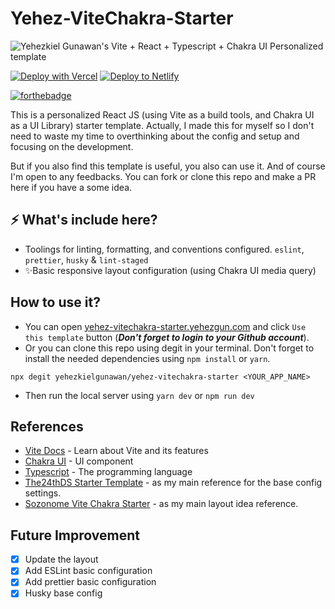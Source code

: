 # Yehez-ViteChakra-Starter

![Yehezkiel Gunawan's Vite + React + Typescript + Chakra UI Personalized template](https://socialify.git.ci/yehezkielgunawan/yehez-vitechakra-starter/image?description=1&descriptionEditable=Yehezkiel%20Gunawan%27s%20personalized%20Vite%20%2B%20React%20%2B%20Typescript%20%2B%20Chakra%20UI%20Starter%20template&font=Inter&logo=https%3A%2F%2Fseeklogo.com%2Fimages%2FV%2Fvite-logo-BFD4283991-seeklogo.com.png&owner=1&pattern=Floating%20Cogs&theme=Dark)

[![Deploy with Vercel](https://vercel.com/button)](https://vercel.com/import/git?s=https://github.com/yehezkielgunawan/yehez-vitechakra-starter) [![Deploy to Netlify](https://www.netlify.com/img/deploy/button.svg)](https://app.netlify.com/start/deploy?repository=https://github.com/yehezkielgunawan/yehez-vitechakra-starter)

[![forthebadge](https://res.cloudinary.com/yehez/image/upload/v1635325228/made-by-typescript_mz1tue.svg)](https://forthebadge.com)

This is a personalized React JS (using Vite as a build tools, and Chakra UI as a UI Library) starter template. Actually, I made this for myself so I don't need to waste my time to overthinking about the config and setup and focusing on the development.

But if you also find this template is useful, you also can use it. And of course I'm open to any feedbacks. You can fork or clone this repo and make a PR here if you have a some idea.

## ⚡ What's include here?

- Toolings for linting, formatting, and conventions configured.
  `eslint`, `prettier`, `husky` & `lint-staged`
- ✨Basic responsive layout configuration (using Chakra UI media query)

## How to use it?

- You can open [yehez-vitechakra-starter.yehezgun.com](https://yehez-vitechakra-starter.yehezgun.com) and click `Use this template` button (**_Don't forget to login to your Github account_**).
- Or you can clone this repo using degit in your terminal. Don't forget to install the needed dependencies using `npm install` or `yarn`.

```
npx degit yehezkielgunawan/yehez-vitechakra-starter <YOUR_APP_NAME>
```

- Then run the local server using `yarn dev` or `npm run dev`

## References

- [Vite Docs](https://vitejs.dev/) - Learn about Vite and its features
- [Chakra UI](https://chakra-ui.com/) - UI component
- [Typescript](https://www.typescriptlang.org/) - The programming language
- [The24thDS Starter Template](https://github.com/The24thDS/vite-reactts17-chakra-jest-husky) - as my main reference for the base config settings.
- [Sozonome Vite Chakra Starter](https://vite-react-chakra-starter.sznm.dev/) - as my main layout idea reference.

## Future Improvement

- [x] Update the layout
- [x] Add ESLint basic configuration
- [x] Add prettier basic configuration
- [x] Husky base config
